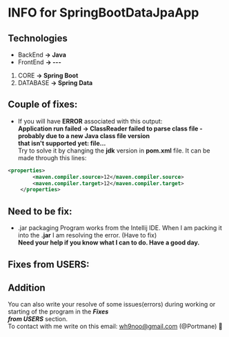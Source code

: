 # INFO for SpringBootDataJpaApp



## Technologies  
* BackEnd **-> Java**  
* FrontEnd **-> ---**  

1. CORE **-> Spring Boot**  
1. DATABASE **-> Spring Data**  


## Couple of fixes:
* If you will have **ERROR** associated with this output:  
**Application run failed -> ClassReader failed to parse class file - probably due to a new Java class file version  
that isn't supported yet: file...**  
Try to solve it by changing the **jdk** version in **pom.xml** file. It can be made through this lines:
```xml
<properties>
        <maven.compiler.source>12</maven.compiler.source>
        <maven.compiler.target>12</maven.compiler.target>
    </properties>
```


## Need to be fix:
* .jar packaging
Program works from the Intellij IDE. When I am packing it into the **.jar** I am resolving the error. (Have to fix)  
  **Need your help if you know what I can to do. Have a good day.**


## Fixes from USERS:


## Addition  
You can also write your resolve of some issues(errors) during working or starting of the program in the ***Fixes***  
***from USERS*** section.  
To contact with me write on this email: wh9noo@gmail.com (@Portmane) :hugs: